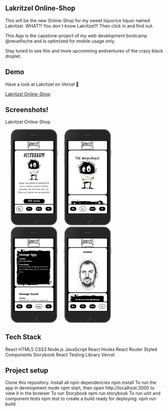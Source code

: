 ## Lakritzel Online-Shop

This will be the new Online-Shop for my sweet liquorice liquor named Lakritzel. WHAT?! You don`t know Lakritzel?! Then click in and find out.

This App is the capstone-project of my web development bootcamp @neuefische and is optimized for mobile usage only.

Stay tuned to see this and more upcomming andventures of the crazy black droplet.

## Demo

Have a look at Lakritzel on Vercel 👀

[Lakritzel Online-Shop](https://capstone-project-l2pejjcth-falkkreimeier.vercel.app/)

## Screenshots!

Lakritzel Online-Shop

<img src="./Lakritzel-Shop1.png" alt="" width="150px" style="margin-left:16px;"/>

<img src="./Lakritzel-Shop2.png" alt="" width="150px" style="margin-left:16px;"/>

<img src="./Lakritzel-Shop3.png" alt="" width="150px" style="margin-left:16px;"/>

<img src="./Lakritzel-Shop4.png" alt="" width="150px" style="margin-left:16px;"/>

## Tech Stack

React
HTML5
CSS3
Node.js
JavaScript
React Hooks
React Router
Styled Components
Storybook
React Testing Library
Vercel

## Project setup

Clone this repository.
Install all npm dependencies
npm install
To run the app in development mode npm start, then open http://localhost:3000 to view it in the browser
To run Storybook npm run storybook
To run unit and component tests npm test
to create a build ready for deploying: npm run build
